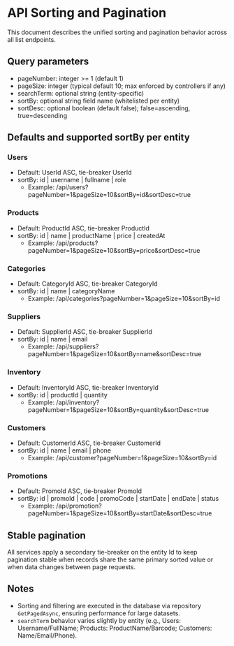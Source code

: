 # API Sorting and Pagination

This document describes the unified sorting and pagination behavior across all list endpoints.

## Query parameters

- pageNumber: integer >= 1 (default 1)
- pageSize: integer (typical default 10; max enforced by controllers if any)
- searchTerm: optional string (entity-specific)
- sortBy: optional string field name (whitelisted per entity)
- sortDesc: optional boolean (default false); false=ascending, true=descending

## Defaults and supported sortBy per entity

### Users

- Default: UserId ASC, tie-breaker UserId
- sortBy: id | username | fullname | role
  - Example: /api/users?pageNumber=1&pageSize=10&sortBy=id&sortDesc=true

### Products

- Default: ProductId ASC, tie-breaker ProductId
- sortBy: id | name | productName | price | createdAt
  - Example: /api/products?pageNumber=1&pageSize=10&sortBy=price&sortDesc=true

### Categories

- Default: CategoryId ASC, tie-breaker CategoryId
- sortBy: id | name | categoryName
  - Example: /api/categories?pageNumber=1&pageSize=10&sortBy=id

### Suppliers

- Default: SupplierId ASC, tie-breaker SupplierId
- sortBy: id | name | email
  - Example: /api/suppliers?pageNumber=1&pageSize=10&sortBy=name&sortDesc=true

### Inventory

- Default: InventoryId ASC, tie-breaker InventoryId
- sortBy: id | productId | quantity
  - Example: /api/inventory?pageNumber=1&pageSize=10&sortBy=quantity&sortDesc=true

### Customers

- Default: CustomerId ASC, tie-breaker CustomerId
- sortBy: id | name | email | phone
  - Example: /api/customer?pageNumber=1&pageSize=10&sortBy=id

### Promotions

- Default: PromoId ASC, tie-breaker PromoId
- sortBy: id | promoId | code | promoCode | startDate | endDate | status
  - Example: /api/promotion?pageNumber=1&pageSize=10&sortBy=startDate&sortDesc=true

## Stable pagination

All services apply a secondary tie-breaker on the entity Id to keep pagination stable when records share the same primary sorted value or when data changes between page requests.

## Notes

- Sorting and filtering are executed in the database via repository `GetPagedAsync`, ensuring performance for large datasets.
- `searchTerm` behavior varies slightly by entity (e.g., Users: Username/FullName; Products: ProductName/Barcode; Customers: Name/Email/Phone).
